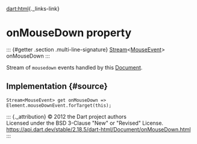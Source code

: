 [dart:html](../../dart-html/dart-html-library){._links-link}

onMouseDown property
====================

::: {#getter .section .multi-line-signature}
[Stream](../../dart-async/stream-class)\<[MouseEvent](../mouseevent-class)\>
onMouseDown
:::

Stream of `mousedown` events handled by this
[Document](../document-class).

Implementation {#source}
--------------

``` {.language-dart data-language="dart"}
Stream<MouseEvent> get onMouseDown => Element.mouseDownEvent.forTarget(this);
```

::: {._attribution}
© 2012 the Dart project authors\
Licensed under the BSD 3-Clause \"New\" or \"Revised\" License.\
<https://api.dart.dev/stable/2.18.5/dart-html/Document/onMouseDown.html>
:::

